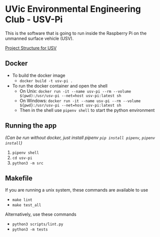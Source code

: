 # UVic Environmental Engineering Club - USV-Pi

This is the software that is going to run inside the Raspberry Pi on the unmanned surface vehicle (USV).

[Project Structure for USV](https://github.com/UVic-Environmental-Engineering-Club/USV-Pi/wiki/Project-Structure)

## Docker

- To build the docker image
  - `docker build -t usv-pi .`
- To run the docker container and open the shell
  - On Unix: `docker run -it --name usv-pi --rm --volume $(pwd):/usr/usv-pi --net=host usv-pi:latest sh`
  - On Windows: `docker run -it --name usv-pi --rm --volume ${pwd}:/usr/usv-pi --net=host usv-pi:latest sh`
  - Then in the shell use `pipenv shell` to start the python environment

## Running the app

_(Can be run without docker, just install pipenv `pip install pipenv`, `pipenv install`)_

1. `pipenv shell`
2. `cd usv-pi`
3. `python3 -m src`

## Makefile

If you are running a unix system, these commands are available to use

- `make lint`
- `make test_all`

Alternatively, use these commands

- `python3 scripts/lint.py`
- `python3 -m tests`
